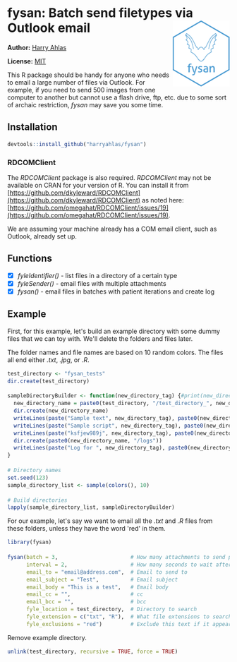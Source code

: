 # fysan: Batch send filetypes via Outlook email <img src="inst/figures/imgfile.png" align="right" height = 150/>

**Author:** [Harry Ahlas](http://harry.ahlas.com)

**License:** [MIT](https://opensource.org/licenses/MIT)

This R package should be handy for anyone who needs to email a large number of files via Outlook.  For example, if you need to send 500 images from one computer to another but cannot use a flash drive, ftp, etc. due to some sort of archaic restriction, *fysan* may save you some time.


## Installation

```r
devtools::install_github("harryahlas/fysan")
```

### RDCOMClient
The *RDCOMClient* package is also required.  *RDCOMClient* may not be available on CRAN for your version of R. You can install it from [https://github.com/dkyleward/RDCOMClient](https://github.com/dkyleward/RDCOMClient) as noted here: [https://github.com/omegahat/RDCOMClient/issues/19](https://github.com/omegahat/RDCOMClient/issues/19).

We are assuming your machine already has a COM email client, such as Outlook, already set up.

## Functions

- [x] *fyleIdentifier()* - list files in a directory of a certain type
- [x] *fyleSender()* - email files with multiple attachments
- [x] *fysan()* - email files in batches with patient iterations and create log

## Example

First, for this example, let's build an example directory with some dummy files that we can toy with. We'll delete the folders and files later.  

The folder names and file names are based on 10 random colors.  The files all end either *.txt*, *.jpg*, or *.R*.  

```r
test_directory <- "fysan_tests"
dir.create(test_directory)

sampleDirectoryBuilder <- function(new_directory_tag) {#print(new_directory_tag)}
  new_directory_name = paste0(test_directory, "/test_directory_", new_directory_tag)
  dir.create(new_directory_name)
  writeLines(paste("Sample text", new_directory_tag), paste0(new_directory_name, "/text_file_", new_directory_tag, ".txt"))
  writeLines(paste("Sample script", new_directory_tag), paste0(new_directory_name, "/script_file_", new_directory_tag, ".R"))
  writeLines(paste("ksfjew989j", new_directory_tag), paste0(new_directory_name, "/image_", new_directory_tag, ".jpg"))
  dir.create(paste0(new_directory_name, "/logs"))
  writeLines(paste("Log for ", new_directory_tag), paste0(new_directory_name, "/logs/logs_", new_directory_tag, ".txt"))
}

# Directory names
set.seed(123)
sample_directory_list <- sample(colors(), 10)

# Build directories
lapply(sample_directory_list, sampleDirectoryBuilder)
```

For our example, let's say we want to email all the *.txt* and *.R* files from these folders, unless they have the word 'red' in them. 

``` r
library(fysan)

fysan(batch = 3,                       # How many attachments to send per email
      interval = 2,                    # How many seconds to wait after sending each email
      email_to = "email@address.com",  # Email to send to
      email_subject = "Test",          # Email subject
      email_body = "This is a test",   # Email body
      email_cc = "",                   # cc
      email_bcc = "",                  # bcc
      fyle_location = test_directory,  # Directory to search 
      fyle_extension = c("txt", "R"),  # What file extensions to search for
      fyle_exclusions = "red")         # Exclude this text if it appears anywhere in the filename

```

Remove example directory.

``` r
unlink(test_directory, recursive = TRUE, force = TRUE)
```
